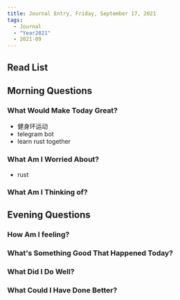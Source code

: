 ```yaml
---
title: Journal Entry, Friday, September 17, 2021
tags:
  - Journal
  - "Year2021"
  - 2021-09
---
```


## Read List

## Morning Questions

### What Would Make Today Great?

- 健身环运动
- telegram bot
- learn rust together

### What Am I Worried About?

- rust

### What Am I Thinking of?

## Evening Questions

### How Am I feeling?

### What's Something Good That Happened Today?

### What Did I Do Well?

### What Could I Have Done Better?

